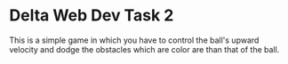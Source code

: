 # Delta Web Dev Task 2
This is a simple game in which you have to control the ball's upward velocity and dodge the obstacles which are color are than that of the ball.
